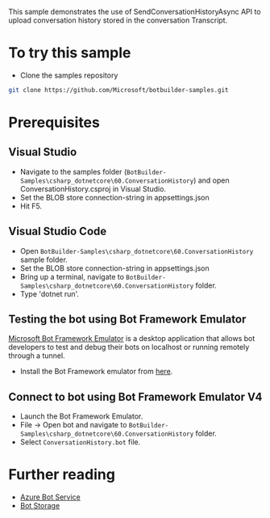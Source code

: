 ﻿This sample demonstrates the use of SendConversationHistoryAsync API to upload conversation history stored in the conversation Transcript.

# To try this sample
- Clone the samples repository
```bash
git clone https://github.com/Microsoft/botbuilder-samples.git
```

# Prerequisites
## Visual Studio
- Navigate to the samples folder (`BotBuilder-Samples\csharp_dotnetcore\60.ConversationHistory`) and open ConversationHistory.csproj in Visual Studio.
- Set the BLOB store connection-string in appsettings.json
- Hit F5.

## Visual Studio Code
- Open `BotBuilder-Samples\csharp_dotnetcore\60.ConversationHistory` sample folder.
- Set the BLOB store connection-string in appsettings.json
- Bring up a terminal, navigate to `BotBuilder-Samples\csharp_dotnetcore\60.ConversationHistory` folder.
- Type 'dotnet run'.

## Testing the bot using Bot Framework Emulator
[Microsoft Bot Framework Emulator](https://github.com/microsoft/botframework-emulator) is a desktop application that allows bot 
developers to test and debug their bots on localhost or running remotely through a tunnel.
- Install the Bot Framework emulator from [here](https://aka.ms/botframeworkemulator).

## Connect to bot using Bot Framework Emulator **V4**
- Launch the Bot Framework Emulator.
- File -> Open bot and navigate to `BotBuilder-Samples\csharp_dotnetcore\60.ConversationHistory` folder.
- Select `ConversationHistory.bot` file.

# Further reading
- [Azure Bot Service](https://docs.microsoft.com/en-us/azure/bot-service/bot-service-overview-introduction?view=azure-bot-service-4.0)
- [Bot Storage](https://docs.microsoft.com/en-us/azure/bot-service/dotnet/bot-builder-dotnet-state?view=azure-bot-service-3.0&viewFallbackFrom=azure-bot-service-4.0)
